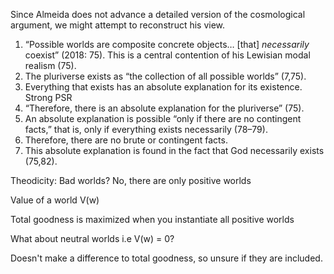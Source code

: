 

Since Almeida does not advance a detailed version of the cosmological argument, we might attempt to reconstruct his view.

1. “Possible worlds are composite concrete objects… [that] _necessarily_ coexist” (2018: 75). This is a central contention of his Lewisian modal realism (75).
2. The pluriverse exists as “the collection of all possible worlds” (7,75).
3. Everything that exists has an absolute explanation for its existence. Strong PSR
4. “Therefore, there is an absolute explanation for the pluriverse” (75).
5. An absolute explanation is possible “only if there are no contingent facts,” that is, only if everything exists necessarily (78–79).
6. Therefore, there are no brute or contingent facts.
7. This absolute explanation is found in the fact that God necessarily exists (75,82).




Theodicity: Bad worlds? No, there are only positive worlds


Value of a world V(w)

Total goodness is maximized when you instantiate all positive worlds


What about neutral worlds i.e V(w) = 0?

Doesn't make a difference to total goodness, so unsure if they are included. 

